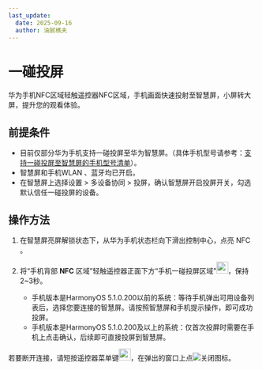 ```yaml
---
last_update:
  date: 2025-09-16
  author: 油腻樵夫
---
```


# 一碰投屏

华为手机NFC区域轻触遥控器NFC区域，手机画面快速投射至智慧屏，小屏转大屏，提升您的观看体验。

## 前提条件

+   目前仅部分华为手机支持一碰投屏至华为智慧屏。（具体手机型号请参考：[支持一碰投屏至智慧屏的手机型号清单](https://consumer.huawei.com/cn/support/content/zh-cn15942575/)）。
+   智慧屏和手机WLAN 、蓝牙均已开启。
+   在智慧屏上选择设置 > 多设备协同 > 投屏，确认智慧屏开启投屏开关，勾选默认信任一碰投屏的设备。

## 操作方法

1.  在智慧屏亮屏解锁状态下，从华为手机状态栏向下滑出控制中心，点亮 NFC 。

2.  将“手机背部 **NFC** 区域”轻触遥控器正面下方“手机一碰投屏区域”<img src="https://tips-p01-drcn.dbankcdn.cn/hwtips/topic/V0FM/zh-CN/zh-cn_image_0000002410480708.png" width="24" height="24"/>，保持2~3秒。
    +   手机版本是HarmonyOS 5.1.0.200以前的系统：等待手机弹出可用设备列表后，选择您要连接的智慧屏。请按照智慧屏和手机提示操作，即可成功投屏。
    +   手机版本是HarmonyOS 5.1.0.200及以上的系统：仅首次投屏时需要在手机上点击确认，后续即可直接投屏到智慧屏。

若要断开连接，请短按遥控器菜单键<img src="https://tips-p01-drcn.dbankcdn.cn/hwtips/topic/V0FM/zh-CN/zh-cn_image_0000002374457124.png" width="24" height="24"/>，在弹出的窗口上点![关闭图标](https://tips-p01-drcn.dbankcdn.cn/hwtips/topic/V0FM/zh-CN/zh-cn_image_0000002426454125.png)。